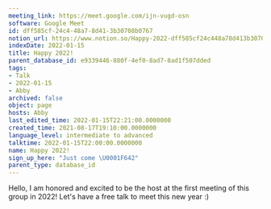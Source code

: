 ```yaml
---
meeting_link: https://meet.google.com/ijn-vugd-osn
software: Google Meet
id: dff585cf-24c4-48a7-8d41-3b30708b0767
notion_url: https://www.notion.so/Happy-2022-dff585cf24c448a78d413b30708b0767
indexDate: 2022-01-15
title: Happy 2022!
parent_database_id: e9339446-880f-4ef0-8ad7-8ad1f507dded
tags:
- Talk
- 2022-01-15
- Abby
archived: false
object: page
hosts: Abby
last_edited_time: 2022-01-15T22:21:00.0000000
created_time: 2021-08-17T19:10:00.0000000
language_level: intermediate to advanced
talktime: 2022-01-15T22:00:00.0000000
name: Happy 2022!
sign_up_here: "Just come \U0001F642"
parent_type: database_id
---
```


Hello, I am honored and excited to be the host at the first meeting of this group in 2022! Let's have a free talk to meet this new year :)





